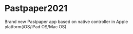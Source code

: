 # Pastpaper2021
Brand new Pastpaper app based on native controller in Apple platform(iOS/iPad OS/Mac OS)
